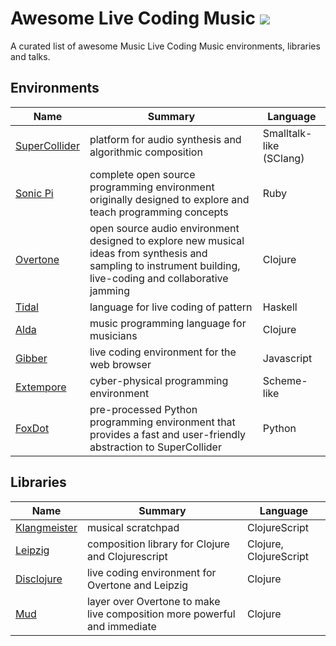 # Awesome Live Coding Music [![](https://cdn.rawgit.com/sindresorhus/awesome/d7305f3/media/badge.svg)](https://github.com/sindresorhus/awesome)
A curated list of awesome Music Live Coding Music environments, libraries and talks.

## Environments
Name | Summary | Language 
----------| ----- | --------- 
[SuperCollider](https://github.com/supercollider/supercollider/) | platform for audio synthesis and algorithmic composition | Smalltalk-like (SClang)
[Sonic Pi](https://github.com/samaaron/sonic-pi) | complete open source programming environment originally designed to explore and teach programming concepts | Ruby
[Overtone](https://github.com/overtone/overtone) | open source audio environment designed to explore new musical ideas from synthesis and sampling to instrument building, live-coding and collaborative jamming | Clojure
[Tidal](https://github.com/tidalcycles/Tidal) | language for live coding of pattern | Haskell
[Alda](https://github.com/alda-lang/alda) | music programming language for musicians | Clojure
[Gibber](https://github.com/charlieroberts/Gibber) | live coding environment for the web browser | Javascript
[Extempore](https://github.com/digego/extempore) | cyber-physical programming environment | Scheme-like
[FoxDot](https://github.com/Qirky/FoxDot) | pre-processed Python programming environment that provides a fast and user-friendly abstraction to SuperCollider | Python

## Libraries
Name | Summary | Language 
----------| ----- | --------- 
[Klangmeister](https://github.com/ctford/klangmeister) | musical scratchpad | ClojureScript
[Leipzig](https://github.com/ctford/leipzig) | composition library for Clojure and Clojurescript | Clojure, ClojureScript
[Disclojure](https://github.com/pjagielski/disclojure) | live coding environment for Overtone and Leipzig | Clojure
[Mud](https://github.com/josephwilk/mud) | layer over Overtone to make live composition more powerful and immediate | Clojure
